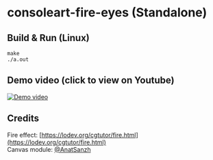 # consoleart-fire-eyes (Standalone)

## Build & Run (Linux)

```
make
./a.out
```

## Demo video (click to view on Youtube)

[![Demo video](https://img.youtube.com/vi/XC6Rx0T7sAw/0.jpg)](https://youtu.be/XC6Rx0T7sAw)

## Credits

Fire effect: [https://lodev.org/cgtutor/fire.html](https://lodev.org/cgtutor/fire.html)  
Canvas module: [@AnatSanzh](https://github.com/AnatSanzh/)
